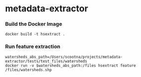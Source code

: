 # metadata-extractor

### Build the Docker Image
```shell
docker build -t hsextract .
```

### Run feature extraction
```shell
watersheds_abs_path=/Users/scootna/projects/metadata-extractor/tests/test_files/watersheds
docker run -v $watersheds_abs_path:/files hsextract feature /files/watersheds.shp
```